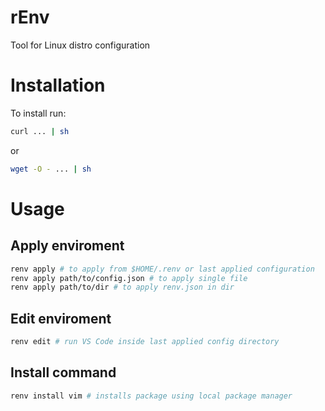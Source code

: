 # rEnv
Tool for Linux distro configuration

# Installation
To install run:
```bash
curl ... | sh
```
or
```bash
wget -O - ... | sh
```

# Usage

## Apply enviroment
```bash
renv apply # to apply from $HOME/.renv or last applied configuration
renv apply path/to/config.json # to apply single file
renv apply path/to/dir # to apply renv.json in dir
```

## Edit enviroment
```bash
renv edit # run VS Code inside last applied config directory
```

## Install command
```bash
renv install vim # installs package using local package manager
```